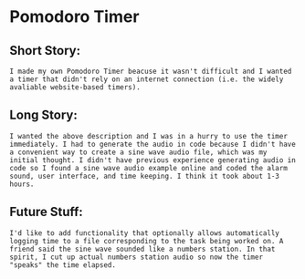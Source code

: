 # Pomodoro Timer
## Short Story: 
    I made my own Pomodoro Timer beacuse it wasn't difficult and I wanted a timer that didn't rely on an internet connection (i.e. the widely avaliable website-based timers). 

## Long Story:
    I wanted the above description and I was in a hurry to use the timer immediately. I had to generate the audio in code because I didn't have a convenient way to create a sine wave audio file, which was my initial thought. I didn't have previous experience generating audio in code so I found a sine wave audio example online and coded the alarm sound, user interface, and time keeping. I think it took about 1-3 hours.

## Future Stuff:
    I'd like to add functionality that optionally allows automatically logging time to a file corresponding to the task being worked on. A friend said the sine wave sounded like a numbers station. In that spirit, I cut up actual numbers station audio so now the timer "speaks" the time elapsed.